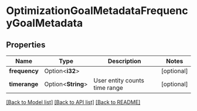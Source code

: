 # OptimizationGoalMetadataFrequencyGoalMetadata

## Properties

Name | Type | Description | Notes
------------ | ------------- | ------------- | -------------
**frequency** | Option<**i32**> |  | [optional]
**timerange** | Option<**String**> | User entity counts time range | [optional]

[[Back to Model list]](../README.md#documentation-for-models) [[Back to API list]](../README.md#documentation-for-api-endpoints) [[Back to README]](../README.md)


